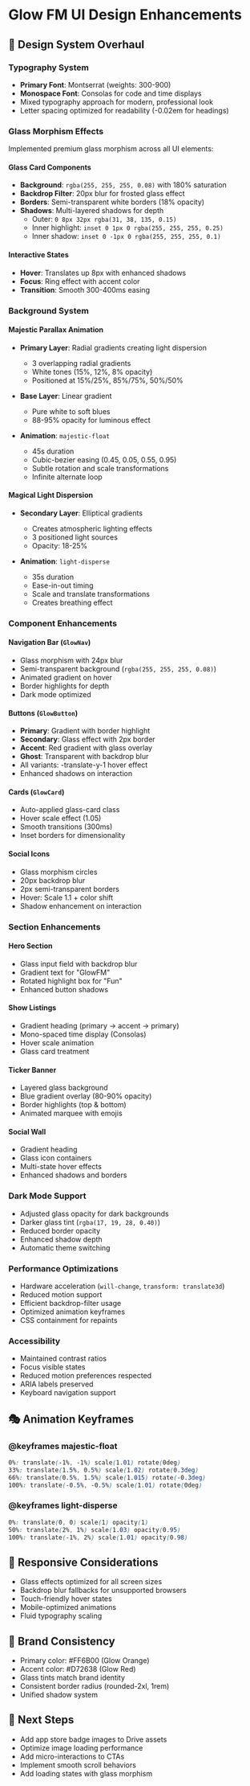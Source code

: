 # Glow FM UI Design Enhancements

## 🎨 Design System Overhaul

### Typography System
- **Primary Font**: Montserrat (weights: 300-900)
- **Monospace Font**: Consolas for code and time displays
- Mixed typography approach for modern, professional look
- Letter spacing optimized for readability (-0.02em for headings)

### Glass Morphism Effects
Implemented premium glass morphism across all UI elements:

#### Glass Card Components
- **Background**: `rgba(255, 255, 255, 0.08)` with 180% saturation
- **Backdrop Filter**: 20px blur for frosted glass effect
- **Borders**: Semi-transparent white borders (18% opacity)
- **Shadows**: Multi-layered shadows for depth
  - Outer: `0 8px 32px rgba(31, 38, 135, 0.15)`
  - Inner highlight: `inset 0 1px 0 rgba(255, 255, 255, 0.25)`
  - Inner shadow: `inset 0 -1px 0 rgba(255, 255, 255, 0.1)`

#### Interactive States
- **Hover**: Translates up 8px with enhanced shadows
- **Focus**: Ring effect with accent color
- **Transition**: Smooth 300-400ms easing

### Background System

#### Majestic Parallax Animation
- **Primary Layer**: Radial gradients creating light dispersion
  - 3 overlapping radial gradients
  - White tones (15%, 12%, 8% opacity)
  - Positioned at 15%/25%, 85%/75%, 50%/50%
  
- **Base Layer**: Linear gradient
  - Pure white to soft blues
  - 88-95% opacity for luminous effect
  
- **Animation**: `majestic-float`
  - 45s duration
  - Cubic-bezier easing (0.45, 0.05, 0.55, 0.95)
  - Subtle rotation and scale transformations
  - Infinite alternate loop

#### Magical Light Dispersion
- **Secondary Layer**: Elliptical gradients
  - Creates atmospheric lighting effects
  - 3 positioned light sources
  - Opacity: 18-25%
  
- **Animation**: `light-disperse`
  - 35s duration
  - Ease-in-out timing
  - Scale and translate transformations
  - Creates breathing effect

### Component Enhancements

#### Navigation Bar (`GlowNav`)
- Glass morphism with 24px blur
- Semi-transparent background (`rgba(255, 255, 255, 0.08)`)
- Animated gradient on hover
- Border highlights for depth
- Dark mode optimized

#### Buttons (`GlowButton`)
- **Primary**: Gradient with border highlight
- **Secondary**: Glass effect with 2px border
- **Accent**: Red gradient with glass overlay
- **Ghost**: Transparent with backdrop blur
- All variants: -translate-y-1 hover effect
- Enhanced shadows on interaction

#### Cards (`GlowCard`)
- Auto-applied glass-card class
- Hover scale effect (1.05)
- Smooth transitions (300ms)
- Inset borders for dimensionality

#### Social Icons
- Glass morphism circles
- 20px backdrop blur
- 2px semi-transparent borders
- Hover: Scale 1.1 + color shift
- Shadow enhancement on interaction

### Section Enhancements

#### Hero Section
- Glass input field with backdrop blur
- Gradient text for "GlowFM"
- Rotated highlight box for "Fun"
- Enhanced button shadows

#### Show Listings
- Gradient heading (primary → accent → primary)
- Mono-spaced time display (Consolas)
- Hover scale animation
- Glass card treatment

#### Ticker Banner
- Layered glass background
- Blue gradient overlay (80-90% opacity)
- Border highlights (top & bottom)
- Animated marquee with emojis

#### Social Wall
- Gradient heading
- Glass icon containers
- Multi-state hover effects
- Enhanced shadows and borders

### Dark Mode Support
- Adjusted glass opacity for dark backgrounds
- Darker glass tint (`rgba(17, 19, 28, 0.40)`)
- Reduced border opacity
- Enhanced shadow depth
- Automatic theme switching

### Performance Optimizations
- Hardware acceleration (`will-change`, `transform: translate3d`)
- Reduced motion support
- Efficient backdrop-filter usage
- Optimized animation keyframes
- CSS containment for repaints

### Accessibility
- Maintained contrast ratios
- Focus visible states
- Reduced motion preferences respected
- ARIA labels preserved
- Keyboard navigation support

## 🎭 Animation Keyframes

### @keyframes majestic-float
```css
0%: translate(-1%, -1%) scale(1.01) rotate(0deg)
33%: translate(1.5%, 0.5%) scale(1.02) rotate(0.3deg)
66%: translate(0.5%, 1.5%) scale(1.015) rotate(-0.3deg)
100%: translate(-0.5%, -0.5%) scale(1.01) rotate(0deg)
```

### @keyframes light-disperse
```css
0%: translate(0, 0) scale(1) opacity(1)
50%: translate(2%, 1%) scale(1.03) opacity(0.95)
100%: translate(-1%, 2%) scale(1.01) opacity(0.98)
```

## 📱 Responsive Considerations
- Glass effects optimized for all screen sizes
- Backdrop blur fallbacks for unsupported browsers
- Touch-friendly hover states
- Mobile-optimized animations
- Fluid typography scaling

## 🎯 Brand Consistency
- Primary color: #FF6B00 (Glow Orange)
- Accent color: #D72638 (Glow Red)
- Glass tints match brand identity
- Consistent border radius (rounded-2xl, 1rem)
- Unified shadow system

## 🚀 Next Steps
- Add app store badge images to Drive assets
- Optimize image loading performance
- Add micro-interactions to CTAs
- Implement smooth scroll behaviors
- Add loading states with glass morphism
